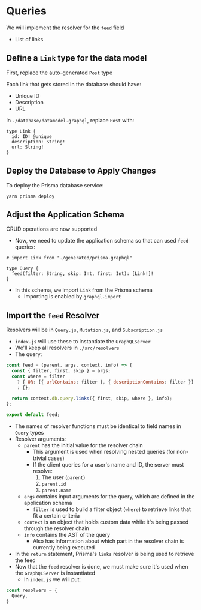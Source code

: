 # Queries
We will implement the resolver for the `feed` field
- List of links


## Define a `Link` type for the data model
First, replace the auto-generated `Post` type

Each link that gets stored in the database should have:
- Unique ID
- Description
- URL

In `./database/datamodel.graphql`, replace `Post` with:

```
type Link {
  id: ID! @unique
  description: String!
  url: String!
}
```


## Deploy the Database to Apply Changes
To deploy the Prisma database service:

```
yarn prisma deploy
```


## Adjust the Application Schema
CRUD operations are now supported
- Now, we need to update the application schema so that can used `feed` queries:

```
# import Link from "./generated/prisma.graphql"

type Query {
  feed(filter: String, skip: Int, first: Int): [Link!]!
}
```

- In this schema, we import `Link` from the Prisma schema
  - Importing is enabled by `graphql-import`


## Import the `feed` Resolver
Resolvers will be in `Query.js`, `Mutation.js`, and `Subscription.js`
- `index.js` will use these to instantiate the `GraphQLServer`
- We'll keep all resolvers in `./src/resolvers`
- The query:

```javascript
const feed = (parent, args, context, info) => {
  const { filter, first, skip } = args;
  const where = filter
    ? { OR: [{ urlContains: filter }, { descriptionContains: filter }] }
    : {};

  return context.db.query.links({ first, skip, where }, info);
};

export default feed;
```

  - The names of resolver functions must be identical to field names in `Query` types
  - Resolver arguments:
    - `parent` has the initial value for the resolver chain
      - This argument is used when resolving nested queries (for non-trivial cases)
      - If the client queries for a user's name and ID, the server must resolve:
        1. The user (`parent`)
        2. `parent.id`
        3. `parent.name`
    - `args` contains input arguments for the query, which are defined in the application schema
      - `filter` is used to build a filter object (`where`) to retrieve links that fit a certain criteria
    - `context` is an object that holds custom data while it's being passed through the resolver chain
    - `info` contains the AST of the query
      - Also has information about which part in the resolver chain is currently being executed
  - In the `return` statement, Prisma's `links` resolver is being used to retrieve the feed
- Now that the `feed` resolver is done, we must make sure it's used when the `GraphQLServer` is instantiated
  - In `index.js` we will put:

```javascript
const resolvers = {
  Query,
}
```
